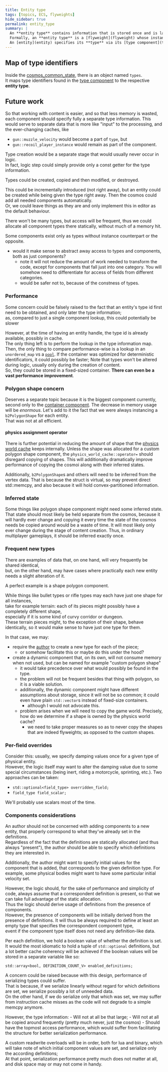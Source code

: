 ```yaml
---
title: Entity type
tags: [topics, ECS, flyweights]
hide_sidebar: true
permalink: entity_type
summary: |
  An **entity type** contains information that is stored once and is later shared by one or more [entities](entity).  
  Formally, an **entity type** is a [flyweight](flyweight) whose instance is an [entity](entity).  
  An [entity](entity) specifies its **type** via its [type component](type_component). 
---
```


## Map of type identifiers

Inside the [cosmos_common_state](cosmos_common_state), there is an object named ``types``.  
It maps type identifiers found in the [type component](type_component) to the respective **entity type**.

## Future work

So that working with content is easier, and so that less memory is wasted, each component should specify fully a separate type information.
This would serve to separate data that is more like "input" to the processing, and the ever-changing caches, like
- ``gun::muzzle_velocity`` would become a part of ``type``, but
- ``gun::recoil_player_instance`` would remain as part of the component. 

Type creation would be a separate stage that would usually never occur in logic.  
In fact, logic step could simply provide only a const getter for the type information.

Types could be created, copied and then modified, or destroyed.

This could be incrementally introduced (not right away), but an entity could be created while being given the type right away. Then the cosmos could add all needed components automatically.  
Or, we could leave things as they are and only implement this in editor as the default behaviour.

There won't be many types, but access will be frequent, thus we could allocate all component types there statically, without much of a memory hit.

Some components exist only as types without instance counterpart or the opposite.
- would it make sense to abstract away access to types and components, both as just components?
	- note it will not reduce the amount of work needed to transform the code, except for components that fall just into one category. You will somehow need to differentiate for access of fields from different categories.
	- would be safer not to, because of the constness of types.

### Performance

Some concern could be falsely raised to the fact that an entity's type id first need to be obtained, and only later the type information;  
as, compared to just a single component lookup, this could potentially be slower

However, at the time of having an entity handle, the type id is already available, possibly in cache.  
The only thing left is to perform the lookup in the type information map.
Then, the only thing to compare performance-wise is a lookup in an ``unordered_map`` vs a [``pool``](pool).
If the container was optimized for deterministic identificators, it could possibly be faster;
Note that types won't be altered during logic, usually only during the creation of content.  
So, they could be stored in a fixed-sized container. **There can even be a vast performance improvement**. 

### Polygon shape concern

Deserves a separate topic because it is the biggest component currently, second only to the [container component](container_component). 
The decrease in memory usage will be *enormous*. Let's add to it the fact that we were always instancing a ``b2PolygonShape`` for each entity.  
That was not at all efficient.

#### physics assignment operator

There is further potential in reducing the amount of shape that the [physics world cache](physics_world_cache) keeps internally.
Unless the shape was allocated for a custom polygon shape component, the ``physics_world_cache::operator=`` should disregard copying of shapes.
This will additionally dramatically improve performance of copying the cosmoi along with their inferred states.

Additionally, ``b2PolygonShape``s and others will need to be inferred from the vertex data. That is because the struct is virtual, so may prevent direct std::memcpy, and also because it will hold convex-partitioned information.

### Inferred state

Some things like polygon shape component might need some inferred state.
That state should most likely be held separate from the cosmos, because it will hardly ever change and copying it every time the state of the cosmos needs be copied around would be a waste of time.
It will most likely only ever change during the stage of content creation.
Thus, in ordinary multiplayer gameplays, it should be inferred exactly once.


### Frequent new types

There are examples of data that, on one hand, will very frequently be shared identical,  
but, on the other hand, may have cases where practically each new entity needs a slight alteration of it.  
  
A perfect example is a shape polygon component.  

While things like bullet types or rifle types may each have just one shape for all instances,  
take for example terrain: each of its pieces might possibly have a completely different shape,  
especially if it is some kind of curvy corridor or dungeon.  
These terrain pieces might, to the exception of their shape, behave identically, so it would make sense to have just one type for them.

In that case, we may:
- require the [author](author) to create a new type for each of the piece;
	- or somehow facilitate this or maybe do this under the hood?
- create a dynamic component that, on its own, will not consume memory when not used, but can be named for example "custom polygon shape"
	- it would take precedence over what would possibly be found in the type.
	- the problem will not be frequent besides that thing with polygon, so it is a viable solution.
	- additionally, the dynamic component might have different assumptions about storage, since it will not be so common; it could even have plain ``std::vector``s instead of fixed-size containers.
		- although I would not advocate this.
	- problem arises when we will need to copy the game world. Precisely, how do we determine if a shape is owned by the physics world cache? 
		- we need to take proper measures so as to never copy the shapes that are indeed flyweights; as opposed to the custom shapes.

### Per-field overrides

Consider this: usually, we specify damping values once for a given type of physical entity.  
However, the logic itself may want to alter the damping value due to some special circumstances (being inert, riding a motorcycle, sprinting, etc.).
Two approaches can be taken:

- ``std::optional<field_type> overridden_field;``
- ``field_type field_scalar;``

We'll probably use scalars most of the time.

### Components considerations

An author should not be concerned with adding components to a new entity, that properly correspond to what they've already set in the definitions.  
Regardless of the fact that the definitions are statically allocated (and thus always "present"), the author should be able to specify which definitions they are interested in.  

Additionally, the author might want to specify initial values for the component that is added, that corresponds to the given definition type.
For example, some physical bodies might want to have some particular initial velocity set.  

However, the logic should, for the sake of performance and simplicity of code, always assume that a correspondent definition is present, so that we can take full advantage of the static allocation.  
Thus the logic should derive usage of definitions from the presence of components.  
However, the presence of components will be initially derived from the presence of definitions.
It will thus be always required to define at least an empty type that specifies the correspondent component type,  
event if the component type itself does not need any definition-like data.

Per each definition, we hold a boolean value of whether the definition is set. 
It would the most idiomatic to hold a tuple of ``std::optional`` definitions, but a lot better cache coherency will be achieved if the boolean values will be stored in a separate variable like so:

``std::array<bool, DEFINITION_COUNT_V> enabled_definitions;``

A concern could be raised because with this design, performance of serializing types could suffer.  
That is because, if we serialize linearly without regard for which definitions are set, we serialize possibly a lot of unneeded data.  
On the other hand, if we do serialize only that which was set, we may suffer from instruction cache misses as the code will not degrade to a simple memcpy anymore.

However, the type information:
	- Will not at all be that large;
	- Will not at all be copied around frequently (pretty much never, just the cosmos) 
	- Should have the topmost access performance, which would suffer from facilitating the structure for better serialization performance.

A custom readwrite overloads will be in order, both for lua and binary, which will take note of which initial component values are set, and serialize only the according definitions;  
At that point, serialization performance pretty much does not matter at all, and disk space may or may not come in handy.


